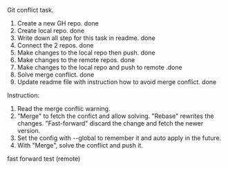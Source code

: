 Git conflict task.

1. Create a new GH repo. done
2. Create local repo. done
3. Write down all step for this task in readme. done
4. Connect the 2 repos. done
5. Make changes to the local repo then push. done
6. Make changes to the remote repos. done
7. Make changes to the local repo and push to remote .done
8. Solve merge conflict. done
9. Update readme file with instruction how to avoid merge conflict. done

Instruction:

1. Read the merge conflic warning.
2. "Merge" to fetch the confict and allow solving. "Rebase" rewrites the changes. "Fast-forward" discard the change and fetch the newer version.
3. Set the config with --global to remember it and auto apply in the future.
4. With "Merge", solve the conflict and push it.

fast forward test (remote)
